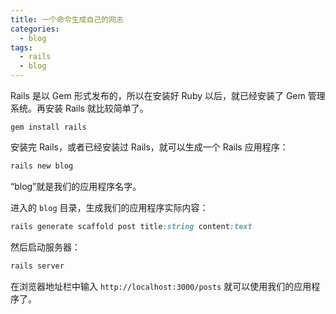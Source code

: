 ```yaml
---
title: 一个命令生成自己的网志
categories:
  - blog
tags:
  - rails
  - blog
---
```


Rails 是以 Gem 形式发布的，所以在安装好 Ruby 以后，就已经安装了 Gem 管理系统。再安装
Rails 就比较简单了。

```shell
gem install rails
```

安装完 Rails，或者已经安装过 Rails，就可以生成一个 Rails 应用程序：

```ruby
rails new blog
```

“blog”就是我们的应用程序名字。

进入的 `blog` 目录，生成我们的应用程序实际内容：

```ruby
rails generate scaffold post title:string content:text
```
然后启动服务器：

```ruby
rails server
```
在浏览器地址栏中输入 `http://localhost:3000/posts` 就可以使用我们的应用程序了。
